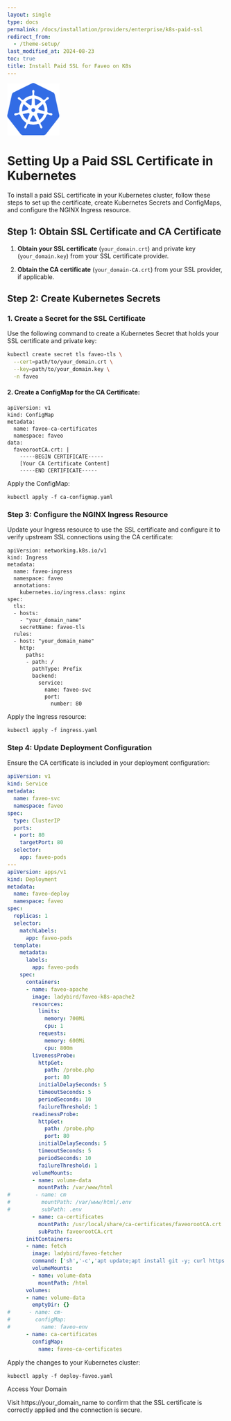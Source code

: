 ```yaml
---
layout: single
type: docs
permalink: /docs/installation/providers/enterprise/k8s-paid-ssl
redirect_from:
  - /theme-setup/
last_modified_at: 2024-08-23
toc: true
title: Install Paid SSL for Faveo on K8s
---
```



<img alt="Ubuntu" src="https://raw.githubusercontent.com/kubernetes/kubernetes/7436ca32bc766ff202109a7541d2e7bb41ee7d13/logo/logo.svg" width="120" height="120" />

# Setting Up a Paid SSL Certificate in Kubernetes

To install a paid SSL certificate in your Kubernetes cluster, follow these steps to set up the certificate, create Kubernetes Secrets and ConfigMaps, and configure the NGINX Ingress resource.

## Step 1: Obtain SSL Certificate and CA Certificate

1. **Obtain your SSL certificate** (`your_domain.crt`) and private key (`your_domain.key`) from your SSL certificate provider.

2. **Obtain the CA certificate** (`your_domain-CA.crt`) from your SSL provider, if applicable.

## Step 2: Create Kubernetes Secrets

### 1. Create a Secret for the SSL Certificate

Use the following command to create a Kubernetes Secret that holds your SSL certificate and private key:

```bash
kubectl create secret tls faveo-tls \
  --cert=path/to/your_domain.crt \
  --key=path/to/your_domain.key \
  -n faveo
```


#### 2. Create a ConfigMap for the CA Certificate:

```
apiVersion: v1
kind: ConfigMap
metadata:
  name: faveo-ca-certificates
  namespace: faveo
data:
  faveorootCA.crt: |
    -----BEGIN CERTIFICATE-----
    [Your CA Certificate Content]
    -----END CERTIFICATE-----
```

Apply the ConfigMap:

```
kubectl apply -f ca-configmap.yaml
```

### Step 3: Configure the NGINX Ingress Resource

Update your Ingress resource to use the SSL certificate and configure it to verify upstream SSL connections using the CA certificate:

```
apiVersion: networking.k8s.io/v1
kind: Ingress
metadata:
  name: faveo-ingress
  namespace: faveo
  annotations:
    kubernetes.io/ingress.class: nginx
spec:
  tls:
  - hosts:
    - "your_domain_name"
    secretName: faveo-tls
  rules:
  - host: "your_domain_name"
    http:
      paths:
      - path: /
        pathType: Prefix
        backend:
          service:
            name: faveo-svc
            port:
              number: 80
```

Apply the Ingress resource:

```
kubectl apply -f ingress.yaml
```

### Step 4: Update Deployment Configuration

Ensure the CA certificate is included in your deployment configuration:

```yaml
apiVersion: v1
kind: Service
metadata:
  name: faveo-svc
  namespace: faveo
spec:
  type: ClusterIP
  ports:
  - port: 80
    targetPort: 80
  selector:
    app: faveo-pods
---
apiVersion: apps/v1
kind: Deployment
metadata:
  name: faveo-deploy
  namespace: faveo
spec:
  replicas: 1
  selector:
    matchLabels:
      app: faveo-pods
  template:
    metadata:
      labels:
        app: faveo-pods
    spec:
      containers:
      - name: faveo-apache
        image: ladybird/faveo-k8s-apache2
        resources:
          limits:
            memory: 700Mi
            cpu: 1
          requests:
            memory: 600Mi
            cpu: 800m
        livenessProbe:
          httpGet:
            path: /probe.php
            port: 80
          initialDelaySeconds: 5
          timeoutSeconds: 5
          periodSeconds: 10
          failureThreshold: 1
        readinessProbe:
          httpGet:
            path: /probe.php
            port: 80
          initialDelaySeconds: 5
          timeoutSeconds: 5
          periodSeconds: 10
          failureThreshold: 1
        volumeMounts:
        - name: volume-data
          mountPath: /var/www/html
#        - name: cm
#          mountPath: /var/www/html/.env
#          subPath: .env
        - name: ca-certificates
          mountPath: /usr/local/share/ca-certificates/faveorootCA.crt
          subPath: faveorootCA.crt
      initContainers:
      - name: fetch
        image: ladybird/faveo-fetcher
        command: ['sh','-c','apt update;apt install git -y; curl https://billing.faveohelpdesk.com/download/faveo\?order_number\=order-no\&serial_key\=license-key --output faveo.zip; unzip faveo.zip -d html;chown -R www-data:www-data /html']
        volumeMounts:
        - name: volume-data
          mountPath: /html
      volumes:
      - name: volume-data
        emptyDir: {}
#      - name: cm-
#        configMap:
#          name: faveo-env
      - name: ca-certificates
        configMap:
          name: faveo-ca-certificates
```

Apply the changes to your Kubernetes cluster:

```
kubectl apply -f deploy-faveo.yaml
```

Access Your Domain

Visit https://your_domain_name to confirm that the SSL certificate is correctly applied and the connection is secure.